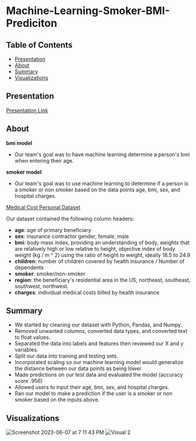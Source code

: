 # Machine-Learning-Smoker-BMI-Prediciton

## Table of Contents

- [Presentation](#presentation)
- [About](#about)
- [Summary](#summary)
- [Visualizations](#visualizations)

## Presentation
[Presentation Link]()

## About
**bmi model**
- Our team's goal was to have machine learning determine a person's bmi when entering their age. 

**smoker model**
- Our team's goal was to use machine learning to determine if a person is a smoker or non smoker based on the data points age, bmi, sex, and hospital charges. 

[Medical Cost Personal Dataset](https://www.kaggle.com/datasets/mirichoi0218/insurance)

Our dataset contained the following column headers:
- **age**: age of primary beneficiary
- **sex**: insurance contractor gender, female, male
- **bmi**: body mass index, providing an understanding of body, weights that are relatively high or low relative to height, objective index of body weight (kg / m ^ 2) using the ratio of height to weight, ideally 18.5 to 24.9
- **children**: number of children covered by health insurance / Number of dependents
- **smoker**: smoker/non-smoker
- **region**: the beneficiary's residential area in the US, northeast, southeast, southwest, northwest.
- **charges**: individual medical costs billed by health insurance

## Summary
- We started by cleaning our dataset with Python, Pandas, and Numpy.
- Removed unwanted columns, converted data types, and converted text to float values.
- Separated the data into labels and features then reviewed our X and y variables. 
- Split our data into training and testing sets. 
- Incorporated scaling so our machine learning model would generalize the distance between our data points as being lower.
- Made predictions on our test data and evaluated the model (accuracy score .956)
- Allowed users to input their age, bmi, sex, and hospital charges.
- Ran our model to make a prediction if the user is a smoker or non smoker based on the inputs above.

## Visualizations
![Screenshot 2023-06-07 at 7 11 43 PM](https://github.com/kburke119/Machine-Learning-Smoker-Prediction/assets/10196762/a4ecb805-4460-4eda-8cdc-e3e63e9bb32b)
![Visual 2](https://github.com/kburke119/Machine-Learning-Smoker-Prediction/assets/10196762/0a4840e8-2c4f-4b5e-8b65-b6d23ea9376c)

